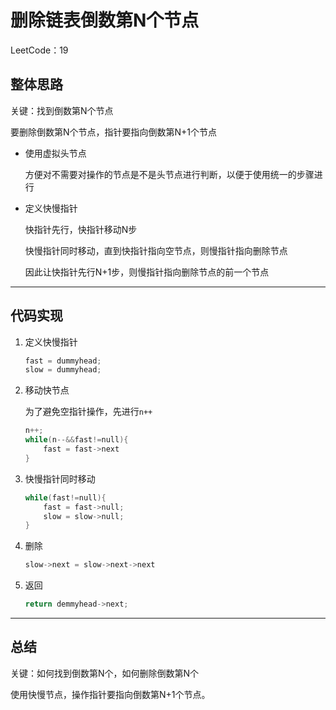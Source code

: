 # 删除链表倒数第N个节点

LeetCode：19

## 整体思路

关键：找到倒数第N个节点

要删除倒数第N个节点，指针要指向倒数第N+1个节点

* 使用虚拟头节点

  方便对不需要对操作的节点是不是头节点进行判断，以便于使用统一的步骤进行

* 定义快慢指针

  快指针先行，快指针移动N步

  快慢指针同时移动，直到快指针指向空节点，则慢指针指向删除节点

  因此让快指针先行N+1步，则慢指针指向删除节点的前一个节点

---

## 代码实现

1. 定义快慢指针

   ```c++
   fast = dummyhead;
   slow = dummyhead;
   ```

2. 移动快节点

   为了避免空指针操作，先进行`n++`

   ```c++
   n++;
   while(n--&&fast!=null){
       fast = fast->next
   }
   ```

3. 快慢指针同时移动

   ```c++
   while(fast!=null){
       fast = fast->null;
       slow = slow->null; 
   }
   ```

4. 删除

   ```c++
   slow->next = slow->next->next
   ```

5. 返回

   ```c++
   return demmyhead->next;
   ```

---

## 总结

关键：如何找到倒数第N个，如何删除倒数第N个

使用快慢节点，操作指针要指向倒数第N+1个节点。

